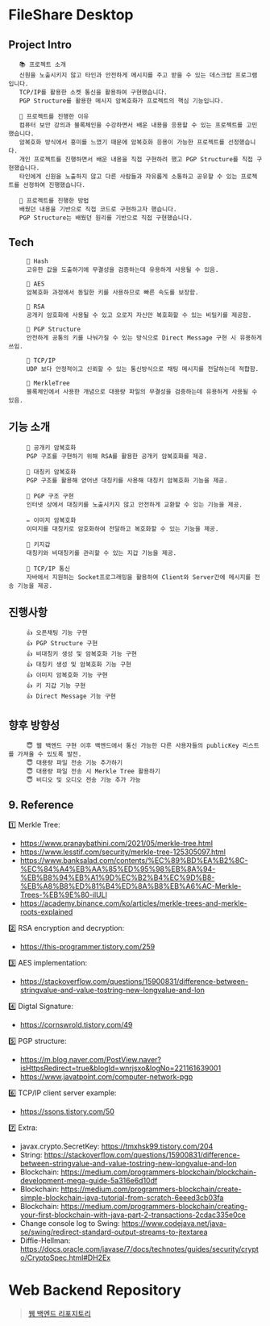 # FileShare Desktop

## Project Intro
```
   📚 프로젝트 소개 
   신원을 노출시키지 않고 타인과 안전하게 메시지를 주고 받을 수 있는 데스크탑 프로그램입니다. 
   TCP/IP를 활용한 소켓 통신을 활용하여 구현했습니다.  
   PGP Structure를 활용한 메시지 암복호화가 프로젝트의 핵심 기능입니다.  
```
```
   👻 프로젝트를 진행한 이유
   컴퓨터 보안 강의과 블록체인을 수강하면서 배운 내용을 응용할 수 있는 프로젝트를 고민했습니다. 
   암복호화 방식에서 흥미를 느꼈기 때문에 암복호화 응용이 가능한 프로젝트를 선정했습니다. 
   개인 프로젝트를 진행하면서 배운 내용을 직접 구현하려 했고 PGP Structure를 직접 구현했습니다. 
   타인에게 신원을 노출하지 않고 다른 사람들과 자유롭게 소통하고 공유할 수 있는 프로젝트를 선정하여 진행했습니다. 
```
```
   🚕 프로젝트를 진행한 방법
   배웠던 내용을 기반으로 직접 코드로 구현하고자 했습니다. 
   PGP Structure는 배웠던 원리를 기반으로 직접 구현했습니다. 
```

## Tech
```
     📕 Hash
     고유한 값을 도출하기에 무결성을 검증하는데 유용하게 사용될 수 있음. 
   
     📗 AES
     암복호화 과정에서 동일한 키를 사용하므로 빠른 속도를 보장함. 
   
     📘 RSA
     공개키 암호화에 사용될 수 있고 오로지 자신만 복호화할 수 있는 비밀키를 제공함. 
   
     📙 PGP Structure
     안전하게 공통의 키를 나눠가질 수 있는 방식으로 Direct Message 구현 시 유용하게 쓰임. 
   
     📓 TCP/IP
     UDP 보다 안정적이고 신뢰할 수 있는 통신방식으로 채팅 메시지를 전달하는데 적합함. 
   
     📔 MerkleTree
     블록체인에서 사용한 개념으로 대용량 파일의 무결성을 검증하는데 유용하게 사용될 수 있음. 
```


## 기능 소개 
```
     🔪 공개키 암복호화
     PGP 구조를 구현하기 위해 RSA를 활용한 공개키 암복호화를 제공. 
     
     💉 대칭키 암복호화
     PGP 구조를 활용해 얻어낸 대칭키를 사용해 대칭키 암복호화 기능을 제공. 
     
     🔬 PGP 구조 구현
     인터넷 상에서 대칭키를 노출시키지 않고 안전하게 교환할 수 있는 기능을 제공. 
     
     ✏ 이미지 암복호화
     이미지를 대칭키로 암호화하여 전달하고 복호화할 수 있는 기능을 제공. 
     
     📐 키지갑
     대칭키와 비대칭키를 관리할 수 있는 지갑 기능을 제공. 
     
     🔖 TCP/IP 통신
     자바에서 지원하는 Socket프로그래밍을 활용하여 Client와 Server간에 메시지를 전송 기능을 제공.  
```

## 진행사항
```
     👍 오픈채팅 기능 구현
     👍 PGP Structure 구현
     👍 비대칭키 생성 및 암복호화 기능 구현 
     👍 대칭키 생성 및 암복호화 기능 구현
     👍 이미지 암복호화 기능 구현
     👍 키 지갑 기능 구현
     👍 Direct Message 기능 구현 
```

## 향후 방향성
```
     😇 웹 백엔드 구현 이후 백엔드에서 통신 가능한 다른 사용자들의 publicKey 리스트를 가져올 수 있도록 발전.
     😇 대용량 파일 전송 기능 추가하기 
     😇 대용량 파일 전송 시 Merkle Tree 활용하기 
     😇 비디오 및 오디오 전송 기능 추가 가능
```

## 9. Reference

1️⃣ Merkle Tree:
   - https://www.pranaybathini.com/2021/05/merkle-tree.html
   - https://www.lesstif.com/security/merkle-tree-125305097.html 
   - https://www.banksalad.com/contents/%EC%89%BD%EA%B2%8C-%EC%84%A4%EB%AA%85%ED%95%98%EB%8A%94-%EB%B8%94%EB%A1%9D%EC%B2%B4%EC%9D%B8-%EB%A8%B8%ED%81%B4%ED%8A%B8%EB%A6%AC-Merkle-Trees-%EB%9E%80-ilULl 
   - https://academy.binance.com/ko/articles/merkle-trees-and-merkle-roots-explained 

2️⃣ RSA encryption and decryption:
   - https://this-programmer.tistory.com/259

3️⃣ AES implementation:
   - https://stackoverflow.com/questions/15900831/difference-between-stringvalue-and-value-tostring-new-longvalue-and-lon

4️⃣ Digtal Signature:
   - https://cornswrold.tistory.com/49

5️⃣ PGP structure:
   - https://m.blog.naver.com/PostView.naver?isHttpsRedirect=true&blogId=wnrjsxo&logNo=221161639001
   - https://www.javatpoint.com/computer-network-pgp

6️⃣ TCP/IP client server example:
   - https://ssons.tistory.com/50

7️⃣ Extra:
   - javax.crypto.SecretKey: https://tmxhsk99.tistory.com/204
   - String: https://stackoverflow.com/questions/15900831/difference-between-stringvalue-and-value-tostring-new-longvalue-and-lon
   - Blockchain: https://medium.com/programmers-blockchain/blockchain-development-mega-guide-5a316e6d10df
   - Blockchain: https://medium.com/programmers-blockchain/create-simple-blockchain-java-tutorial-from-scratch-6eeed3cb03fa
   - Blockchain: https://medium.com/programmers-blockchain/creating-your-first-blockchain-with-java-part-2-transactions-2cdac335e0ce
   - Change console log to Swing: https://www.codejava.net/java-se/swing/redirect-standard-output-streams-to-jtextarea
   - Diffie-Hellman: https://docs.oracle.com/javase/7/docs/technotes/guides/security/crypto/CryptoSpec.html#DH2Ex

# Web Backend Repository
> [웹 백엔드 리포지토리](https://github.com/yuny0623/FileShare-Web-Backend)
